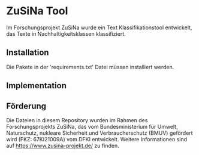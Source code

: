 # ZuSiNa Tool

Im Forschungsprojekt ZuSiNa wurde ein Text Klassifikationstool entwickelt, das Texte in Nachhaltigkeitsklassen klassifiziert.

## Installation
Die Pakete in der 'requirements.txt' Datei müssen installiert werden.

## Implementation

## Förderung
Die Dateien in diesem Repository wurden im Rahmen des Forschungsprojekts ZuSiNa, das vom Bundesministerium für Umwelt, Naturschutz, nukleare Sicherheit und Verbraucherschutz (BMUV) gefördert wird (FKZ: 67KI21009A) vom DFKI entwickelt. Weitere Informationen sind auf https://www.zusina-projekt.de/ zu finden. 






